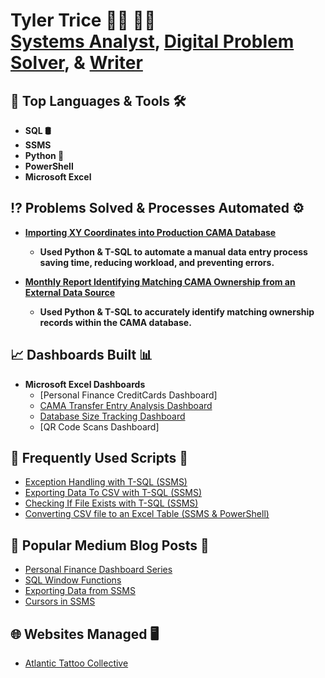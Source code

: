 <h1>Tyler Trice 🙋‍♂️ 👨‍💻
  <br/>
  <a href="https://github.com/deltron2020">Systems Analyst</a>, 
  <a href="">Digital Problem Solver</a>, & 
  <a href="">Writer</a>
</h1>
  

<h2>🧰 Top Languages & Tools 🛠</h2> 

- <b>SQL 🛢</b>
- <b> SSMS </b>
- <b> Python 🐍</b>
- <b> PowerShell </b>
- <b> Microsoft Excel </b>

<h2>⁉ Problems Solved & Processes Automated ⚙</h2>

- <b>[Importing XY Coordinates into Production CAMA Database](https://github.com/Deltron2020/XYCoordinateImport)</b>
  - <b>Used Python & T-SQL to automate a manual data entry process saving time, reducing workload, and preventing errors.</b>
  
- <b>[Monthly Report Identifying Matching CAMA Ownership from an External Data Source]()</b>
  - <b>Used Python & T-SQL to accurately identify matching ownership records within the CAMA database. </b>
  

<h2>📈 Dashboards Built 📊</h2>

- <b>Microsoft Excel Dashboards </b>
  - [Personal Finance CreditCards Dashboard]
  - [CAMA Transfer Entry Analysis Dashboard](https://github.com/Deltron2020/TransferEntryAnalysisDashboard)
  - [Database Size Tracking Dashboard](https://github.com/Deltron2020/DatabaseSizeTrackingDashboard/tree/main)
  - [QR Code Scans Dashboard]
    
<h2>🚦 Frequently Used Scripts 📜</h2>

  - [Exception Handling with T-SQL (SSMS)](https://github.com/Deltron2020/ExceptionHandling)
  - [Exporting Data To CSV with T-SQL (SSMS)](https://github.com/Deltron2020/ExportDataToCsv)
  - [Checking If File Exists with T-SQL (SSMS)](https://github.com/Deltron2020/doesFileExist)
  - [Converting CSV file to an Excel Table (SSMS & PowerShell)](https://github.com/Deltron2020/CSVtoXLSXwTable)

<h2>📑 Popular Medium Blog Posts 📖</h2>

- [Personal Finance Dashboard Series](https://medium.com/@ttrice1/my-first-automated-dashboard-the-overview-9ea7b4bb592b)
- [SQL Window Functions](https://medium.com/@ttrice1/sql-window-functions-put-them-to-work-8b211315d8eb)
- [Exporting Data from SSMS](https://medium.com/@ttrice1/exporting-reports-from-ssms-the-easy-way-with-headers-38a17f4679c6)
- [Cursors in SSMS](https://medium.com/@ttrice1/beware-of-the-cursor-object-or-not-d49309e2c835)

<h2>🌐 Websites Managed 🖥</h2>

- [Atlantic Tattoo Collective](https://www.atlantictattooco.com)

<!--
-- comments?
<h2> 🤳 Connect with me:</h2>

[<img align="left" alt="JoshMadakor | Twitter" width="22px" src="https://cdn.jsdelivr.net/npm/simple-icons@v3/icons/twitter.svg" />][twitter]
[<img align="left" alt="JoshMadakor | LinkedIn" width="22px" src="https://cdn.jsdelivr.net/npm/simple-icons@v3/icons/linkedin.svg" />][linkedin]
[<img align="left" alt="JoshMadakor | Instagram" width="22px" src="https://cdn.jsdelivr.net/npm/simple-icons@v3/icons/instagram.svg" />][instagram]

[twitter]: https://twitter.com/
[youtube]: https://www.youtube.com/c/
[instagram]: https://www.instagram.com/
[linkedin]: https://linkedin.com/in/
-->
